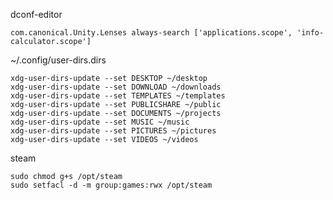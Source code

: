 dconf-editor

    com.canonical.Unity.Lenses always-search ['applications.scope', 'info-calculator.scope']

~/.config/user-dirs.dirs

    xdg-user-dirs-update --set DESKTOP ~/desktop
    xdg-user-dirs-update --set DOWNLOAD ~/downloads
    xdg-user-dirs-update --set TEMPLATES ~/templates
    xdg-user-dirs-update --set PUBLICSHARE ~/public
    xdg-user-dirs-update --set DOCUMENTS ~/projects
    xdg-user-dirs-update --set MUSIC ~/music
    xdg-user-dirs-update --set PICTURES ~/pictures
    xdg-user-dirs-update --set VIDEOS ~/videos

steam

    sudo chmod g+s /opt/steam
    sudo setfacl -d -m group:games:rwx /opt/steam
